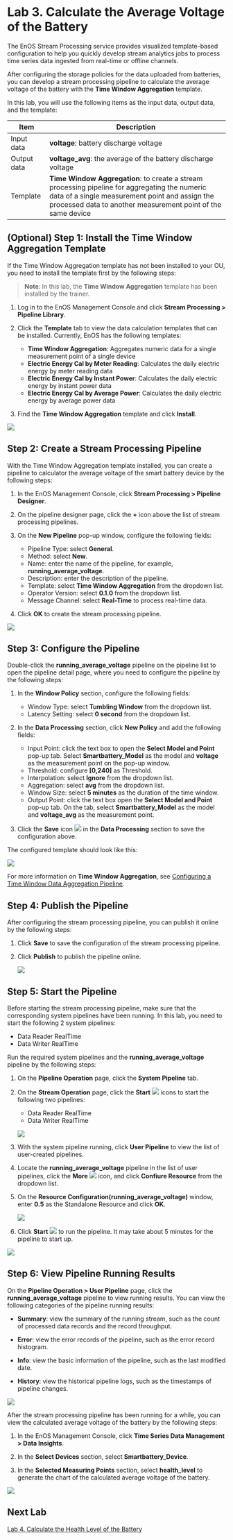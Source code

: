 # Lab 3. Calculate the Average Voltage of the Battery

The EnOS Stream Processing service provides visualized template-based configuration to help you quickly develop stream analytics jobs to process time series data ingested from real-time or offline channels.

After configuring the storage policies for the data uploaded from batteries, you can develop a stream processing pipeline to calculate the average voltage of the battery with the **Time Window Aggregation** template.

In this lab, you will use the following items as the input data, output data, and the template:

| Item        | Description                                                  |
| ----------- | ------------------------------------------------------------ |
| Input data  | **voltage**: battery discharge voltage |
| Output data | **voltage_avg**: the average of the battery discharge voltage |
| Template    | **Time Window Aggregation**: to create a stream processing pipeline for aggregating the numeric data of a single measurement point and assign the processed data to another measurement point of the same device |

## (Optional) Step 1: Install the Time Window Aggregation Template

If the Time Window Aggregation template has not been installed to your OU, you need to install the template first by the following steps:

> **Note**: In this lab, the **Time Window Aggregation** template has been installed by the trainer.

1. Log in to the EnOS Management Console and click **Stream Processing > Pipeline Library**.

2. Click the **Template** tab to view the data calculation templates that can be installed. Currently, EnOS has the following templates:

   - **Time Window Aggregation**: Aggregates numeric data for a single measurement point of a single device
   - **Electric Energy Cal by Meter Reading**: Calculates the daily electric energy by meter reading data
   - **Electric Energy Cal by Instant Power**: Calculates the daily electric energy by instant power data
   - **Electric Energy Cal by Average Power**: Calculates the daily electric energy by average power data

3. Find the **Time Window Aggregation** template and click **Install**. 


![](media/installing_stream_template.png)

## Step 2: Create a Stream Processing Pipeline

With the Time Window Aggregation template installed, you can create a pipeline to calculator the average voltage of the smart battery device by the following steps:

1. In the EnOS Management Console, click **Stream Processing > Pipeline Designer**.
   
2. On the pipeline designer page, click the **+** icon above the list of stream processing pipelines.

3. On the **New Pipeline** pop-up window, configure the following fields:

   - Pipeline Type: select **General**.
   - Method: select **New**.
   - Name: enter the name of the pipeline, for example, **running_average_voltage**.
   - Description: enter the description of the pipeline.
   - Template: select **Time Window Aggregation** from the dropdown list.
   - Operator Version: select **0.1.0** from the dropdown list.
   - Message Channel: select **Real-Time** to process real-time data.

4. Click **OK** to create the stream processing pipeline.

![](media/create_stream.png)

## Step 3: Configure the Pipeline

Double-click the **running_average_voltage** pipeline on the pipeline list to open the pipeline detail page, where you need to configure the pipeline by the following steps:

1. In the **Window Policy** section, configure the following fields:

   - Window Type: select **Tumbling Window** from the dropdown list.
   - Latency Setting: select **0 second** from the dropdown list.

2. In the **Data Processing** section, click **New Policy** and add the following fields:

   - Input Point: click the text box to open the **Select Model and Point** pop-up tab. Select **Smartbattery_Model** as the model and **voltage** as the measurement point on the pop-up window.
   - Threshold: configure **[0,240]** as Threshold.
   - Interpolation: select **Ignore** from the dropdown list.
   - Aggregation: select **avg** from the dropdown list.
   - Window Size: select **5 minutes** as the duration of the time window.
   - Output Point: click the text box open the **Select Model and Point** pop-up tab. On the tab, select **Smartbattery_Model** as the model and **voltage_avg** as the measurement point.

3. Click the **Save** icon ![](media/save_icon.png) in the **Data Processing** section to save the configuration above.

The configured template should look like this:

![](media/stream_config.png)

For more information on **Time Window Aggregation**, see [Configuring a Time Window Data Aggregation Pipeline](https://support.envisioniot.com/docs/stream-processing/en/2.3.0/configuring_ai_template.html).


## Step 4: Publish the Pipeline

After configuring the stream processing pipeline, you can publish it online by the following steps:

1. Click **Save** to save the configuration of the stream processing pipeline.

2. Click **Publish** to publish the pipeline online.

   ![](media/publishing_stream.png)

## Step 5: Start the Pipeline

Before starting the stream processing pipeline, make sure that the corresponding system pipelines have been running. In this lab, you need to start the following 2 system pipelines:

- Data Reader RealTime
- Data Writer RealTime

Run the required system pipelines and the **running_average_voltage** pipeline by the following steps:

1. On the **Pipeline Operation** page, click the **System Pipeline** tab.

2. On the **Stream Operation** page, click the **Start** ![](media/start_icon.png) icons to start the following two pipelines:
   
   - Data Reader RealTime
   - Data Writer RealTime

   ![](media/starting_system_pipeline.png)

3. With the system pipeline running, click **User Pipeline** to view the list of user-created pipelines.

4. Locate the **running_average_voltage** pipeline in the list of user pipelines, click the **More** ![](media/more_icon.png) icon, and click **Confiure Resource** from the dropdown list.

5. On the **Resource Configuration(running_average_voltage)** window, enter **0.5** as the Standalone Resource and click **OK**.

   ![](media/configureResource2.PNG)

6. Click **Start** ![](media/start_icon.png) to run the pipeline. It may take about 5 minutes for the pipeline to start up.

![](media/stream_pipeline.png)

## Step 6: View Pipeline Running Results

On the **Pipeline Operation > User Pipeline** page, click the **running_average_voltage** pipeline to view running results. You can view the following categories of the pipeline running results:

- **Summary**: view the summary of the running stream, such as the count of processed data records and the record throughput.

- **Error**: view the error records of the pipeline, such as the error record histogram.

- **Info**: view the basic information of the pipeline, such as the last modified date.

- **History**: view the historical pipeline logs, such as the timestamps of pipeline changes.

![](media/stream_summary.png)


After the stream processing pipeline has been running for a while, you can view the calculated average voltage of the battery by the following steps:

1. In the EnOS Management Console, click **Time Series Data Management > Data Insights**.

2. In the **Select Devices** section, select **Smartbattery_Device**.

3. In the **Selected Measuring Points** section, select **health_level** to generate the chart of the calculated average voltage of the battery.

![](media/queried_average_voltage.PNG)



## Next Lab

[Lab 4. Calculate the Health Level of the Battery](303-4_calculating_health_level.md)
